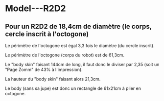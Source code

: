 # Model---R2D2

Pour un R2D2 de 18,4cm de diamètre (le corps, cercle inscrit à l'octogone)
----

Le périmètre de l'octogone est égal 3,3 fois le diamètre (du cercle inscrit).

Le périmètre de l'octogone (corps du robot) est de 61,3cm.


Le "body skin" faisant 144cm de long, il faut donc le diviser par 2,35 (soit un "Page Zomm" de 43% à l'impression).

La hauteur du "body skin" faisant alors 21,3cm.

Le body (sans sa jupe) est donc un rectangle de 61x21cm à plier en octogone.


